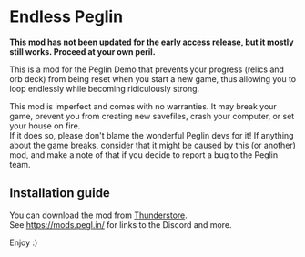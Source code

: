# Endless Peglin

**This mod has not been updated for the early access release, but it mostly still works. Proceed at your own peril.**

This is a mod for the Peglin Demo that prevents your progress 
(relics and orb deck) from being reset when you start a new game,
thus allowing you to loop endlessly while becoming ridiculously strong.

This mod is imperfect and comes with no warranties. It may break your game,
prevent you from creating new savefiles, crash your computer, or set your house on fire.  
If it does so, please don't blame the wonderful Peglin devs for it! If anything 
about the game breaks, consider that it might be caused by this (or another) mod,
and make a note of that if you decide to report a bug to the Peglin team.

## Installation guide
You can download the mod from [Thunderstore](https://peglin.thunderstore.io/).   
See https://mods.pegl.in/ for links to the Discord and more.

Enjoy :)
